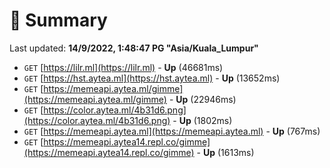 # 📖 Summary
Last updated: **14/9/2022, 1:48:47 PG "Asia/Kuala_Lumpur"**

- `GET` [https://lilr.ml](https://lilr.ml) - **Up** (46681ms)
- `GET` [https://hst.aytea.ml](https://hst.aytea.ml) - **Up** (13652ms)
- `GET` [https://memeapi.aytea.ml/gimme](https://memeapi.aytea.ml/gimme) - **Up** (22946ms)
- `GET` [https://color.aytea.ml/4b31d6.png](https://color.aytea.ml/4b31d6.png) - **Up** (1802ms)
- `GET` [https://memeapi.aytea.ml](https://memeapi.aytea.ml) - **Up** (767ms)
- `GET` [https://memeapi.aytea14.repl.co/gimme](https://memeapi.aytea14.repl.co/gimme) - **Up** (1613ms)
